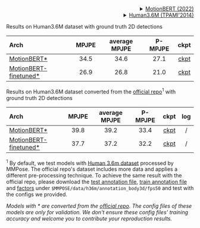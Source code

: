 <!-- [BACKBONE] -->

<details>
<summary align="right"><a href="https://arxiv.org/abs/2210.06551">MotionBERT (2022)</a></summary>

```bibtex
 @misc{Zhu_Ma_Liu_Liu_Wu_Wang_2022,
 title={Learning Human Motion Representations: A Unified Perspective},
 author={Zhu, Wentao and Ma, Xiaoxuan and Liu, Zhaoyang and Liu, Libin and Wu, Wayne and Wang, Yizhou},
 year={2022},
 month={Oct},
 language={en-US}
 }
```

</details>

<!-- [DATASET] -->

<details>
<summary align="right"><a href="https://ieeexplore.ieee.org/abstract/document/6682899/">Human3.6M (TPAMI'2014)</a></summary>

```bibtex
@article{h36m_pami,
author = {Ionescu, Catalin and Papava, Dragos and Olaru, Vlad and Sminchisescu, Cristian},
title = {Human3.6M: Large Scale Datasets and Predictive Methods for 3D Human Sensing in Natural Environments},
journal = {IEEE Transactions on Pattern Analysis and Machine Intelligence},
publisher = {IEEE Computer Society},
volume = {36},
number = {7},
pages = {1325-1339},
month = {jul},
year = {2014}
}
```

</details>

Results on Human3.6M dataset with ground truth 2D detections

| Arch                                                                                    | MPJPE | average MPJPE | P-MPJPE |                                           ckpt                                           |
| :-------------------------------------------------------------------------------------- | :---: | :-----------: | :-----: | :--------------------------------------------------------------------------------------: |
| [MotionBERT\*](/configs/body_3d_keypoint/motionbert/h36m/motionbert_dstformer-243frm_8xb32-240e_h36m.py) | 34.5  |     34.6      |  27.1   | [ckpt](https://download.openmmlab.com/mmpose/v1/body_3d_keypoint/pose_lift/h36m/motionbert_h36m-f554954f_20230531.pth) |
| [MotionBERT-finetuned\*](/configs/body_3d_keypoint/motionbert/h36m/motionbert_dstformer-ft-243frm_8xb32-120e_h36m.py) | 26.9  |     26.8      |  21.0   | [ckpt](https://download.openmmlab.com/mmpose/v1/body_3d_keypoint/pose_lift/h36m/motionbert_ft_h36m-d80af323_20230531.pth) |

Results on Human3.6M dataset converted from the [official repo](https://github.com/Walter0807/MotionBERT)<sup>1</sup> with ground truth 2D detections

| Arch                                                                                   | MPJPE | average MPJPE | P-MPJPE |                                          ckpt                                          | log |
| :------------------------------------------------------------------------------------- | :---: | :-----------: | :-----: | :------------------------------------------------------------------------------------: | :-: |
| [MotionBERT\*](/configs/body_3d_keypoint/motionbert/h36m/motionbert_dstformer-243frm_8xb32-240e_h36m-original.py) | 39.8  |     39.2      |  33.4   | [ckpt](https://download.openmmlab.com/mmpose/v1/body_3d_keypoint/pose_lift/h36m/motionbert_h36m-f554954f_20230531.pth) |  /  |
| [MotionBERT-finetuned\*](/configs/body_3d_keypoint/motionbert/h36m/motionbert_dstformer-ft-243frm_8xb32-120e_h36m-original.py) | 37.7  |     37.2      |  32.2   | [ckpt](https://download.openmmlab.com/mmpose/v1/body_3d_keypoint/pose_lift/h36m/motionbert_ft_h36m-d80af323_20230531.pth) |  /  |

<sup>1</sup> By default, we test models with [Human 3.6m dataset](/docs/en/dataset_zoo/3d_body_keypoint.md#human3-6m) processed by MMPose. The official repo's dataset includes more data and applies a different pre-processing technique. To achieve the same result with the official repo, please download the [test annotation file](https://download.openmmlab.com/mmpose/v1/body_3d_keypoint/pose_lift/h36m/h36m_test_original.npz), [train annotation file](https://download.openmmlab.com/mmpose/v1/body_3d_keypoint/pose_lift/h36m/h36m_train_original.npz) and [factors](https://download.openmmlab.com/mmpose/v1/body_3d_keypoint/pose_lift/h36m/h36m_factors.npy) under `$MMPOSE/data/h36m/annotation_body3d/fps50` and test with the configs we provided.

*Models with * are converted from the [official repo](https://github.com/Walter0807/MotionBERT). The config files of these models are only for validation. We don't ensure these config files' training accuracy and welcome you to contribute your reproduction results.*
